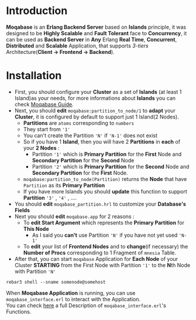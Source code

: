 
# Introduction

**Moqabase** is an **Erlang Backend Server** based on **Islands** principle, it was designed
to be **Highly Scalable** and **Fault Tolerant** face to **Concurrency**, it can be used as **Backend Server** in **Any**
Erlang **Real Time**, **Concurrent**, **Distributed** and **Scalable** Application, that supports *3-tiers*
Architecture(**Client -> Frontend -> Backend**).<br>

# Installation

- First, you should configure your **Cluster** as a set of **Islands** (at least 1 Island)as your needs,
for more informations about **Islands** you can check [Moqabase Guide](https://github.com/MOQA-Solutions/moqabase/blob/master/docs/moqabase_guide.asciidoc).<br>
- Next, you should **edit** `moqabase:partition_to_node/1` to **adapt** your **Cluster**, it is configured
by default to support just 1 Island(2 Nodes).
  - **Partitions** are `atoms` corresponding to `numbers`
  - They start from `'1'`
  - You can't create the Partition `'N'` if `'N-1'` does not exist
  - So if you have 1 **Island**, then you will have 2 **Partitions** in **each** of your **2 Nodes** :
    - Partition `'1'` which is **Primary Partition** for the **First** Node and **Secondary Partition** for the **Second** Node
    - Partition `'2'` which is **Primary Partition** for the **Second** Node and **Secondary Partition** for the **First** Node.
  - `moqabase:partition_to_node(Partition)` returns the **Node** that have `Partition` as its **Primary Partition**
  - If you have more Islands you should **update** this function to support **Partition** `'3'` , `'4'` , ....
- You should **edit** `moqabase_partition.hrl` to customize your **Database's Fields**
- Next you should **edit** `moqabase.app` for 2 reasons :
  - To **edit Start Argument** which represents the **Primary Partition** for **This Node**
    - As I said you **can't** use Partition `'N'` if you have not yet used `'N-1'`
  - To **edit**  your list of **Frontend Nodes** and to **change**(if necessary) the **Number of Procs** corresponding to 1 Fragment of `mnesia` Table.
- After that, you can start `moqabase` Application for **Each Node** of your Cluster **STARTING** from the First
Node with Partition `'1'` to the **N**th Node with Partition `'N'` 
```
rebar3 shell --sname somenode@somehost
```
When **Moqabase Application** is running, you can use `moqabase_interface.erl` to interact with the Application.<br>
You can check [here](https://github.com/MOQA-Solutions/moqabase/blob/master/docs/moqabase_interface.asciidoc) a full
Description of `moqabase_interface.erl`'s Functions.




